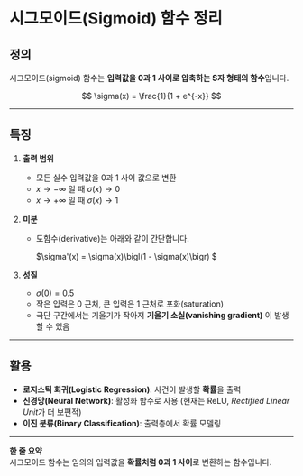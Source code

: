 # 시그모이드(Sigmoid) 함수 정리

## 정의

시그모이드(sigmoid) 함수는 **입력값을 0과 1 사이로 압축하는 S자 형태의 함수**입니다.

$$
\sigma(x) = \frac{1}{1 + e^{-x}}
$$

---

## 특징

1. **출력 범위**

   - 모든 실수 입력값을 0과 1 사이 값으로 변환
   - $x \to -\infty$ 일 때 $\sigma(x) \to 0$
   - $x \to +\infty$ 일 때 $\sigma(x) \to 1$

2. **미분**

   - 도함수(derivative)는 아래와 같이 간단합니다.

     $\sigma'(x) = \sigma(x)\bigl(1 - \sigma(x)\bigr)
     $

3. **성질**
   - $\sigma(0) = 0.5$
   - 작은 입력은 0 근처, 큰 입력은 1 근처로 포화(saturation)
   - 극단 구간에서는 기울기가 작아져 **기울기 소실(vanishing gradient)** 이 발생할 수 있음

---

## 활용

- **로지스틱 회귀(Logistic Regression)**: 사건이 발생할 **확률**을 출력
- **신경망(Neural Network)**: 활성화 함수로 사용 (현재는 ReLU, *Rectified Linear Unit*가 더 보편적)
- **이진 분류(Binary Classification)**: 출력층에서 확률 모델링

---

**한 줄 요약**  
시그모이드 함수는 임의의 입력값을 **확률처럼 0과 1 사이**로 변환하는 함수입니다.
